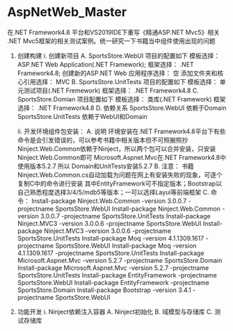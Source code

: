 # AspNetWeb_Master
在.NET Framework4.8 平台和VS2019IDE下重写《精通ASP.NET Mvc5》相关 .NET Mvc5框架的相关测试案例。统一研究一下书籍当中组件使用出现的问题

1. 创建构建
	i. 创建新项目
		A. SportsStore.WebUI 项目的配置如下
			模板选择： ASP.NET Web Application(.NET Framework);
			框架选择： .NET Framework4.8;
			创建新的ASP.NET Web 应用程序选择： 空
			添加文件夹和核心引用选择： MVC
		B. SportsStore.UnitTests 项目的配置如下
			模板选择： 单元测试项目(.NET Fremework)
			框架选择： .NET Framework4.8
		C. SportsStore.Domian 项目配置如下
			模板选择： 类库(.NET Framework)
			框架选择： .NET Framework4.8
		D. 依赖关系
			SportsStore.WebUI 依赖于Domain
			SportsStore.UnitTests 依赖于WebUI和Domain

	ii. 开发环境组件包安装：
		A. 说明
			环境安装在.NET Framework4.8平台下有些命令是会引发错误的，可以参考书籍中相关版本但不可照搬照抄
			Ninject.Web.Common依赖于Ninject，所以两个包可以合并安装，只安装Ninject.Web.Common即可
			Microsoft.Aspnet.Mvc在.NET Framework4.8中使用版本5.2.7 所以 Domain和UnitTests安装5.2.7
		B. 注意：
			书籍Ninject.Web.Common.cs自动加载为问题在网上有安装失败的现象，可逐个复制C中的命令进行安装
			其中EntityFramework可不指定版本；Bootstrap以自己熟悉程度选择3/4/5/mdb5等版本；一可以选择Layui等前端框架
		C. 命令：
			Install-package Ninject.Web.Common -version 3.0.0.7 -projectname SportsStore.WebUI
			Install-package Ninject.Web.Common -version 3.0.0.7 -projectname SportsStore.UnitTests
			Install-package Ninject.MVC3 -version 3.0.0.6 -projectname SportsStore.WebUI
			Install-package Ninject.MVC3 -version 3.0.0.6 -projectname SportsStore.UnitTests
			Install-package Moq -version 4.1.1309.1617 -projectname SportsStore.WebUI
			Install-package Moq -version 4.1.1309.1617 -projectname SportsStore.UnitTests
			Install-package Microsoft.Aspnet.Mvc -version 5.2.7 -projectname SportsStore.Domain
			Install-package Microsoft.Aspnet.Mvc -version 5.2.7 -projectname SportsStore.UnitTests
			Install-package EntityFramework -projectname SportsStore.WebUI
			Install-package EntityFramework -projectname SportsStore.Domain
			Install-package Bootstrap -version 3.4.1 -projectname SportsStore.WebUI
2. 功能开发
	i. Ninject依赖注入容器
		A. Ninject初始化
		B. 域模型与存储库
		C. 测试存储库
	

